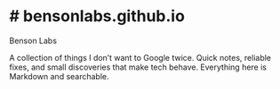 # # bensonlabs.github.io
Benson Labs

A collection of things I don’t want to Google twice.
Quick notes, reliable fixes, and small discoveries that make tech behave.
Everything here is Markdown and searchable. 
